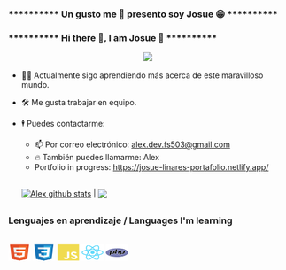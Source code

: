 ### ********** Un gusto me 👋 presento soy Josue 😁 **********
### ********** Hi there 👋, I am Josue 👾 **********

<p align="center">
  <!-- Typing SVG by DenverCoder1 - https://github.com/DenverCoder1/readme-typing-svg -->
  <a href="https://github.com/DenverCoder1/readme-typing-svg">
    <img src="https://readme-typing-svg.demolab.com/?lines=Full-stack%20web%20Developer;Tec.Computacional;Always%20learning%20new%20things&font=Fira%20Code&center=true&width=440&height=45&color=f75c7e&vCenter=true&pause=1000&size=22" /></a>
</p>

- 🧑‍🎓 Actualmente sigo aprendiendo más acerca de este maravilloso mundo.
- 🛠 Me gusta trabajar en equipo.
- 🕴 Puedes contactarme:
  - 📫 Por correo electrónico: alex.dev.fs503@gmail.com
  - 🔥 También puedes llamarme: Alex
  - Portfolio in progress: https://josue-linares-portafolio.netlify.app/

  ##
  <a href="https://github.com/Josue-Linares-readme-stats"><img align="center" src="https://github-readme-stats.vercel.app/api?username=Josue-Linares&show_icons=true&include_all_commits=true&theme=buefy&hide_border=true" alt="Alex github stats" /></a>
  | <a href="https://github.com/Josue-Linares-readme-stats"><img align="center" src="https://github-readme-stats.vercel.app/api/top-langs/?username=Josue-Linares&layout=compact&theme=buefy&hide_border=true" /></a> 
  ##
### Lenguajes en aprendizaje / Languages I'm learning
<div style="display: inline_block"><br>
  <img align="center" alt="HTML5" height="30" width="40" src="https://raw.githubusercontent.com/devicons/devicon/master/icons/html5/html5-original.svg">
  <img align="center" alt="CSS3" height="30" width="40" src="https://raw.githubusercontent.com/devicons/devicon/master/icons/css3/css3-original.svg">
  <img align="center" alt="JavaScript" height="30" width="40" src="https://raw.githubusercontent.com/devicons/devicon/master/icons/javascript/javascript-plain.svg">
  <img align="center" alt="React" height="30" width="40" src="https://raw.githubusercontent.com/devicons/devicon/master/icons/react/react-original.svg">
  <img align="center" alt="PHP" height="30" width="40" src="https://raw.githubusercontent.com/devicons/devicon/master/icons/php/php-original.svg">
</div>
  
 ##
 

